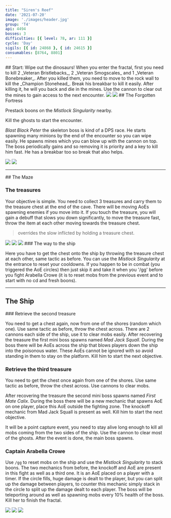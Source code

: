 ```yaml
---
title: "Siren's Reef"
date: '2021-07-20'
image: './images/header.jpg'
group: 'T4'
api: 4494
bosses: 3
difficulties: [{ level: 78, ar: 111 }]
cycle: 'Day'
sigils: [{ id: 24868 }, { id: 24615 }]
consumables: [8764, 8801]
---
```


<Grid>
<GridItem sm="12">
## Start: Wipe out the dinosaurs!
When you enter the fractal, first you need to kill 2 _Veteran Bristlebacks_, 2 _Veteran Smogscales_ and 1 _Veteran Bonebreaker_. After you killed them, you need to move to the rock wall to kill the _Champion Stonehead_. Break his breakbar to kill it easily. After killing it, he will <Condition name="Fear"/> you back and die in the mines. Use the cannon to clear out the mines to gain access to the next encounter.
</GridItem>

<GridItem sm="6">
<Image src="./images/sirens_mountains.jpg" caption="Scenery"/>
</GridItem> 
<GridItem sm="6">  
<Image src="./images/sirens_shipwreck.jpg" caption="The Shipwreck"/>
</GridItem>

<GridItem sm="12"> 
## The Forgotten Fortress

Prestack boons on the _Mistlock Singularity_ nearby.

Kill the ghosts to start the encounter.

_Blast Black Peter_ the skeleton boss is kind of a DPS race. He starts spawning many minions by the end of the encounter so you can wipe easily. He spawns mines which you can blow up with the cannon on top. The boss periodically gains <Boon name="Swiftness"/> <Boon name="Protection"/> and <Boon name="Stability"/> so removing it is priority and a key to kill him fast. He has a breakbar too so break that also helps.
</GridItem>

<GridItem sm="6">
<Image src="./images/sirens_blasting_black_peter.jpg" caption="Ghosts of the fortress"/>
</GridItem> 
<GridItem sm="6">   
<Image src="./images/sirens_way_to_cave.jpg" caption="The way to the Maze"/>
</GridItem>

</Grid>

---

<Grid>
<GridItem sm="12">
## The Maze  
  
### The treasures

Your objective is simple. You need to collect 3 treasures and carry them to the treasure chest at the end of the cave. There will be moving AoEs spawning enemies if you move into it. If you touch the treasure, you will gain a debuff that slows you down significantly, to move the treasure fast, throw the item at each other moving towards the treasure chest.

> <Effect name="Superspeed"/> overrides the slow inflicted by holding a treasure chest.

</GridItem>

<GridItem sm="6">
<Image src="./images/sirens_cursed_treasure.jpg" caption="The revealing AoE"/>
</GridItem>

<GridItem sm="6">
<Image src="./images/sirens_cursed_treasure_sack.jpg" caption="The cursed treasure"/>
</GridItem>

<GridItem sm="6">
<Image src="./images/sirens_cursed_chest.jpg" caption="The treasure chest"/>
</GridItem>

<GridItem sm="6">  
### The way to the ship
  
Here you have to get the chest onto the ship by throwing the treasure chest at each other, same tactic as before. You can use the _Mistlock Singularity_ at the entrance to reset your cooldowns. If you happen to be in combat (you triggered the AoE circles) then just skip it and take it when you '/gg' before you fight Arabella Crowe (it is to reset mobs from the previous event and to start with no cd and fresh boons).
</GridItem>


</Grid>

---

## The Ship

<Grid>
<GridItem sm="6">
### Retrieve the second treasure

You need to get a chest again, now from one of the shores (random which one). Use same tactic as before, throw the chest across. There are 2 cannons each side of the ship, use it to clear mobs easily. After recovering the treasure the first mini boss spawns named _Mad Jack Squall_. During the boss there will be AoEs across the ship that blows players down the ship into the poisonous water. These AoEs cannot be ignored with <Boon name="Stability"> so avoid standing in them to stay on the platform. Kill him to start the next objective.

### Retrieve the third treasure

You need to get the chest once again from one of the shores. Use same tactic as before, throw the chest across. Use cannons to clear mobs.

After recovering the treasure the second mini boss spawns named _First Mate Calix_. During the boss there will be a new mechanic that spawns AoE on one player, place this AoE outside the fighting zone. The knockoff mechanic from Mad Jack Squall is present as well. Kill him to start the next objective.

It will be a point capture event, you need to stay alive long enough to kill all mobs coming from the two sides of the ship. Use the cannon to clear most of the ghosts. After the event is done, the main boss spawns.

### Captain Arabella Crowe

Use `/gg` to reset mobs on the ship and use the _Mistlock Singularity_ to stack boons. The two mechanics from before, the knockoff and AoE are present in this fight as well as a third one. It is an AoE placed on a player with a timer. If the circle fills, huge damage is dealt to the player, but you can split up the damage between players, to counter this mechanic simply stack in the circle to split up the damage dealt to each player. The boss will be teleporting around as well as spawning mobs every 10% health of the boss. Kill her to finish the fractal.

</GridItem>

<GridItem sm="6">
<Image src="./images/sirens_ship.jpg" caption="The ship"/>
<Image src="./images/sirens_mad_jack_squall.jpg" caption="Mad Jack Squall"/>
<Image src="./images/sirens_first_mate_calix.jpg" caption="First Mate Calix"/>
</GridItem>

</Grid>
